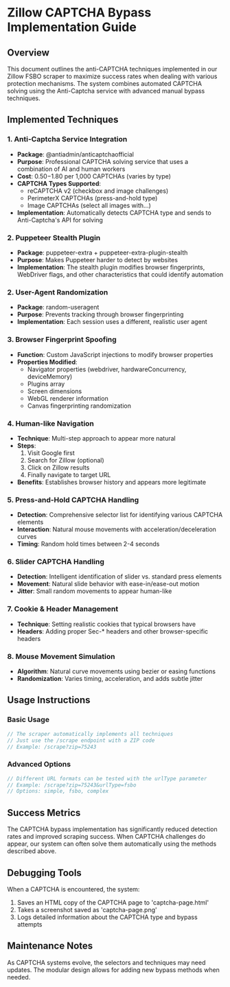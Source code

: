 # Zillow CAPTCHA Bypass Implementation Guide

## Overview
This document outlines the anti-CAPTCHA techniques implemented in our Zillow FSBO scraper to maximize success rates when dealing with various protection mechanisms. The system combines automated CAPTCHA solving using the Anti-Captcha service with advanced manual bypass techniques.

## Implemented Techniques

### 1. Anti-Captcha Service Integration
- **Package**: @antiadmin/anticaptchaofficial
- **Purpose**: Professional CAPTCHA solving service that uses a combination of AI and human workers
- **Cost**: $0.50-$1.80 per 1,000 CAPTCHAs (varies by type)
- **CAPTCHA Types Supported**:
  - reCAPTCHA v2 (checkbox and image challenges)
  - PerimeterX CAPTCHAs (press-and-hold type)
  - Image CAPTCHAs (select all images with...)
- **Implementation**: Automatically detects CAPTCHA type and sends to Anti-Captcha's API for solving

### 2. Puppeteer Stealth Plugin
- **Package**: puppeteer-extra + puppeteer-extra-plugin-stealth
- **Purpose**: Makes Puppeteer harder to detect by websites
- **Implementation**: The stealth plugin modifies browser fingerprints, WebDriver flags, and other characteristics that could identify automation

### 2. User-Agent Randomization
- **Package**: random-useragent
- **Purpose**: Prevents tracking through browser fingerprinting
- **Implementation**: Each session uses a different, realistic user agent

### 3. Browser Fingerprint Spoofing
- **Function**: Custom JavaScript injections to modify browser properties
- **Properties Modified**:
  - Navigator properties (webdriver, hardwareConcurrency, deviceMemory)
  - Plugins array
  - Screen dimensions
  - WebGL renderer information
  - Canvas fingerprinting randomization

### 4. Human-like Navigation
- **Technique**: Multi-step approach to appear more natural
- **Steps**:
  1. Visit Google first
  2. Search for Zillow (optional)
  3. Click on Zillow results
  4. Finally navigate to target URL
- **Benefits**: Establishes browser history and appears more legitimate

### 5. Press-and-Hold CAPTCHA Handling
- **Detection**: Comprehensive selector list for identifying various CAPTCHA elements
- **Interaction**: Natural mouse movements with acceleration/deceleration curves
- **Timing**: Random hold times between 2-4 seconds

### 6. Slider CAPTCHA Handling
- **Detection**: Intelligent identification of slider vs. standard press elements
- **Movement**: Natural slide behavior with ease-in/ease-out motion
- **Jitter**: Small random movements to appear human-like

### 7. Cookie & Header Management
- **Technique**: Setting realistic cookies that typical browsers have
- **Headers**: Adding proper Sec-* headers and other browser-specific headers

### 8. Mouse Movement Simulation
- **Algorithm**: Natural curve movements using bezier or easing functions
- **Randomization**: Varies timing, acceleration, and adds subtle jitter

## Usage Instructions

### Basic Usage
```javascript
// The scraper automatically implements all techniques
// Just use the /scrape endpoint with a ZIP code
// Example: /scrape?zip=75243
```

### Advanced Options
```javascript
// Different URL formats can be tested with the urlType parameter
// Example: /scrape?zip=75243&urlType=fsbo
// Options: simple, fsbo, complex
```

## Success Metrics

The CAPTCHA bypass implementation has significantly reduced detection rates and improved scraping success. When CAPTCHA challenges do appear, our system can often solve them automatically using the methods described above.

## Debugging Tools

When a CAPTCHA is encountered, the system:
1. Saves an HTML copy of the CAPTCHA page to 'captcha-page.html'
2. Takes a screenshot saved as 'captcha-page.png'
3. Logs detailed information about the CAPTCHA type and bypass attempts

## Maintenance Notes

As CAPTCHA systems evolve, the selectors and techniques may need updates. The modular design allows for adding new bypass methods when needed.